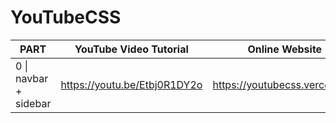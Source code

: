 # YouTubeCSS

| PART                            | YouTube Video Tutorial          | Online Website                                  |
| ------------------------------- | ------------------------------- | ----------------------------------------------- |
| 0 \| navbar + sidebar           | https://youtu.be/Etbj0R1DY2o    | https://youtubecss.vercel.app/                  |
